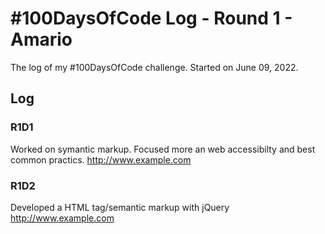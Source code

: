 # #100DaysOfCode Log - Round 1 - Amario

The log of my #100DaysOfCode challenge. Started on June 09, 2022.

## Log

### R1D1 
Worked on symantic markup. Focused more an web accessibilty and best common practics. http://www.example.com

### R1D2
Developed a HTML tag/semantic markup with jQuery http://www.example.com
